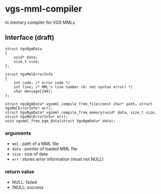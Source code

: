 # vgs-mml-compiler
In memory compiler for VGS MMLs

## Interface (draft)
```
struct VgsBgmData
{
    void* data;
    size_t size;
};

struct VgsMmlErrorInfo
{
    int code; /* error code */
    int line; /* MML's line number (0: not syntax error) */
    char message[248];
};

struct VgsBgmData* vgsmml_compile_from_file(const char* path, struct VgsMmlErrorInfo* err);
struct VgsBgmData* vgsmml_compile_from_memory(void* data, size_t size, struct VgsMmlErrorInfo* err);
void vgsmml_free_bgm_data(struct VgsBgmData* data);
```

### arguments
- `mml` : path of a MML file
- `data` : pointer of loaded MML file
- `size` : size of data
- `err` : stores error information (must not NULL)

### return value
- NULL: failed
- !NULL: success
